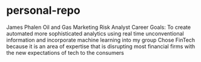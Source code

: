 # personal-repo
James Phalen
Oil and Gas Marketing Risk Analyst
Career Goals:  To create automated more sophisticated analytics using real time unconventional information and incorporate machine learning into my group
Chose FinTech because it is an area of expertise that is disrupting most financial firms with the new expectations of tech to the consumers